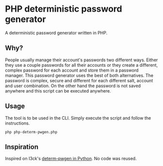 PHP deterministic password generator
====================================
A deterministic password generator written in PHP.

Why?
----
People usually manage their account's passwords two different ways. Either they use a couple passwords for all their accounts or they create a different, complex password for each account and store them in a password manager. This password generator uses the best of both alternatives. The password is complex, secure and different for each different salt, account and user combination. On the other hand the password is not saved anywhere and this script can be executed anywhere.

Usage
-----
The tool is to be used in the CLI. Simply execute the script and follow the instructions.
```
php php-determ-pwgen.php
```

Inspiration
-----------
Inspired on I3ck's <a href="https://github.com/I3ck/determ-pwgen">determ-pwgen in Python</a>. No code was reused.